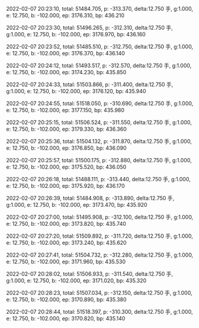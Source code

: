 2022-02-07 20:23:10, total: 51484.705, p: -313.370, delta:12.750 手, g:1.000, e: 12.750, b: -102.000, ep: 3176.310, bp: 436.210

2022-02-07 20:23:30, total: 51496.265, p: -312.310, delta:12.750 手, g:1.000, e: 12.750, b: -102.000, ep: 3176.970, bp: 436.160

2022-02-07 20:23:52, total: 51485.510, p: -312.750, delta:12.750 手, g:1.000, e: 12.750, b: -102.000, ep: 3176.370, bp: 436.140

2022-02-07 20:24:12, total: 51493.517, p: -312.570, delta:12.750 手, g:1.000, e: 12.750, b: -102.000, ep: 3174.230, bp: 435.850

2022-02-07 20:24:33, total: 51503.866, p: -311.400, delta:12.750 手, g:1.000, e: 12.750, b: -102.000, ep: 3176.120, bp: 435.940

2022-02-07 20:24:55, total: 51518.050, p: -310.690, delta:12.750 手, g:1.000, e: 12.750, b: -102.000, ep: 3177.150, bp: 435.980

2022-02-07 20:25:15, total: 51506.524, p: -311.550, delta:12.750 手, g:1.000, e: 12.750, b: -102.000, ep: 3179.330, bp: 436.360

2022-02-07 20:25:36, total: 51504.132, p: -311.870, delta:12.750 手, g:1.000, e: 12.750, b: -102.000, ep: 3176.850, bp: 436.090

2022-02-07 20:25:57, total: 51500.175, p: -312.880, delta:12.750 手, g:1.000, e: 12.750, b: -102.000, ep: 3175.520, bp: 436.050

2022-02-07 20:26:18, total: 51488.111, p: -313.440, delta:12.750 手, g:1.000, e: 12.750, b: -102.000, ep: 3175.920, bp: 436.170

2022-02-07 20:26:39, total: 51484.908, p: -313.890, delta:12.750 手, g:1.000, e: 12.750, b: -102.000, ep: 3173.470, bp: 435.920

2022-02-07 20:27:00, total: 51495.908, p: -312.100, delta:12.750 手, g:1.000, e: 12.750, b: -102.000, ep: 3173.820, bp: 435.740

2022-02-07 20:27:20, total: 51509.892, p: -311.720, delta:12.750 手, g:1.000, e: 12.750, b: -102.000, ep: 3173.240, bp: 435.620

2022-02-07 20:27:41, total: 51504.732, p: -312.280, delta:12.750 手, g:1.000, e: 12.750, b: -102.000, ep: 3171.960, bp: 435.530

2022-02-07 20:28:02, total: 51506.933, p: -311.540, delta:12.750 手, g:1.000, e: 12.750, b: -102.000, ep: 3171.020, bp: 435.320

2022-02-07 20:28:23, total: 51507.034, p: -312.150, delta:12.750 手, g:1.000, e: 12.750, b: -102.000, ep: 3170.890, bp: 435.380

2022-02-07 20:28:44, total: 51518.397, p: -310.300, delta:12.750 手, g:1.000, e: 12.750, b: -102.000, ep: 3170.820, bp: 435.140